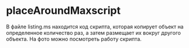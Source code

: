 # placeAroundMaxscript
В файле listing.ms находится код скрипта, которая копирует объект на определенное количество раз, а затем размещает их вокруг другого объекта.
На фото можно посмотреть работу скрипта.
